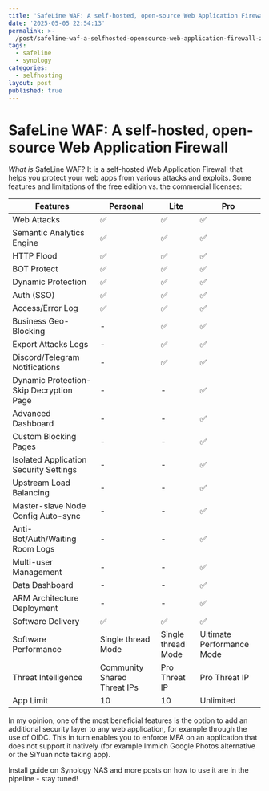 ```yaml
---
title: 'SafeLine WAF: A self-hosted, open-source Web Application Firewall'
date: '2025-05-05 22:54:13'
permalink: >-
  /post/safeline-waf-a-selfhosted-opensource-web-application-firewall-z2nexvu.html
tags:
  - safeline
  - synology
categories:
  - selfhosting
layout: post
published: true
---
```




# SafeLine WAF: A self-hosted, open-source Web Application Firewall

*What* *is* SafeLine WAF? It is a self-hosted Web Application Firewall that helps you protect your web apps from various attacks and exploits. Some features and limitations of the free edition vs. the commercial licenses:

|Features|Personal|Lite|Pro|
| -----------------------------------------| -----------------------------| --------------------| ---------------------------|
|Web Attacks|✅|✅|✅|
|Semantic Analytics Engine|✅|✅|✅|
|HTTP Flood|✅|✅|✅|
|BOT Protect|✅|✅|✅|
|Dynamic Protection|✅|✅|✅|
|Auth (SSO)|✅|✅|✅|
|Access/Error Log|✅|✅|✅|
|Business Geo-Blocking|-|✅|✅|
|Export Attacks Logs|-|✅|✅|
|Discord/Telegram Notifications|-|✅|✅|
|Dynamic Protection-Skip Decryption Page|-|-|✅|
|Advanced Dashboard|-|-|✅|
|Custom Blocking Pages|-|-|✅|
|Isolated Application Security Settings|-|-|✅|
|Upstream Load Balancing|-|-|✅|
|Master-slave Node Config Auto-sync|-|-|✅|
|Anti-Bot/Auth/Waiting Room Logs|-|-|✅|
|Multi-user Management|-|-|✅|
|Data Dashboard|-|-|✅|
|ARM Architecture Deployment|-|-|✅|
|Software Delivery|✅|✅|✅|
|Software Performance|Single thread Mode|Single thread Mode|Ultimate Performance Mode|
|Threat Intelligence|Community Shared Threat IPs|Pro Threat IP|Pro Threat IP|
|App Limit|10|10|Unlimited|

In my opinion, one of the most beneficial features is the option to add an additional security layer to any web application, for example through the use of OIDC. This in turn enables you to enforce MFA on an application that does not support it natively (for example Immich Google Photos alternative or the SiYuan note taking app).

Install guide on Synology NAS and more posts on how to use it are in the pipeline - stay tuned!

‍
